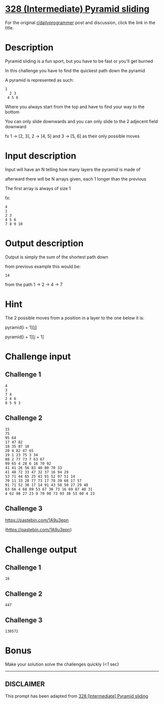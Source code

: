 # [328 (Intermediate) Pyramid sliding](https://www.reddit.com/r/dailyprogrammer/comments/6vi9ro/170823_challenge_328_intermediate_pyramid_sliding/)

For the original [r/dailyprogrammer](https://www.reddit.com/r/dailyprogrammer/) post and discussion, click the link in the title.

# Description
Pyramid sliding is a fun sport, but you have to be fast or you'll get burned

In this challenge you have to find the quickest path down the pyramid

A pyramid is represented as such:


```
1
  2 3
 4 5 6
```
Where you always start from the top and have to find your way to the bottom

You can only slide downwards and you can only slide to the 2 adjecent field downward

fx 1 -> [2, 3], 2 -> [4, 5] and 3 -> [5, 6] as their only possible moves

# Input description
Input will have an N telling how many layers the pyramid is made of

afterward there will be N arrays given, each 1 longer than the previous

The first array is always of size 1

fx:


```
4
1
2 3
4 5 6
7 8 9 10
```
# Output description
Output is simply the sum of the shortest path down

from previous example this would be:


```
14
```
from the path 1 -> 2 -> 4 -> 7

# Hint
The 2 possible moves from a position in a layer to the one below it is:

pyramid[i + 1][j] 

pyramid[i + 1][j + 1]

# Challenge input
## Challenge 1

```
4
3
7 4 
2 4 6 
8 5 9 3
```
## Challenge 2

```
15
75
95 64
17 47 82
18 35 87 10
20 4 82 47 65
19 1 23 75 3 34
88 2 77 73 7 63 67
99 65 4 28 6 16 70 92
41 41 26 56 83 40 80 70 33
41 48 72 33 47 32 37 16 94 29
53 71 44 65 25 43 91 52 97 51 14
70 11 33 28 77 73 17 78 39 68 17 57
91 71 52 38 17 14 91 43 58 50 27 29 48
63 66 4 68 89 53 67 30 73 16 69 87 40 31
4 62 98 27 23 9 70 98 73 93 38 53 60 4 23
```
## Challenge 3
https://pastebin.com/1A9u3epn

(https://pastebin.com/1A9u3epn)
# Challenge output
## Challenge 1

```
16
```
## Challenge 2

```
447
```
## Challenge 3

```
130572
```
# Bonus
Make your solution solve the challenges quickly (<1 sec)


----
## **DISCLAIMER**
This prompt has been adapted from [328 [Intermediate] Pyramid sliding](https://www.reddit.com/r/dailyprogrammer/comments/6vi9ro/170823_challenge_328_intermediate_pyramid_sliding/
)
